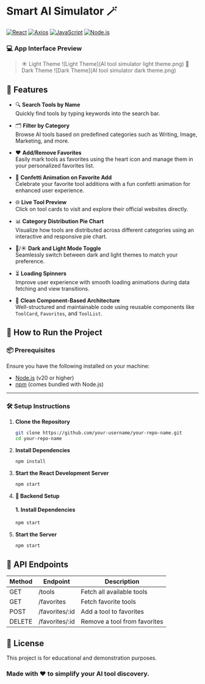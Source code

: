 # Smart AI Simulator 🪄

[![React](https://img.shields.io/badge/Frontend-React-blue.svg)](https://reactjs.org/)
[![Axios](https://img.shields.io/badge/API-Axios-cc0000.svg)](https://axios-http.com/)
[![JavaScript](https://img.shields.io/badge/Language-JavaScript-yellow.svg)](https://developer.mozilla.org/en-US/docs/Web/JavaScript)
[![Node.js](https://img.shields.io/badge/Runtime-Node.js-green.svg)](https://nodejs.org/)

### 💻 App Interface Preview  
> ☀ Light Theme
![Light Theme](AI tool simulator light theme.png)
> 🌙 Dark Theme
![Dark Theme](AI tool simulator dark theme.png)

## 🚀 Features

- 🔍 **Search Tools by Name**  
  Quickly find tools by typing keywords into the search bar.

- 🗂 **Filter by Category**  
  Browse AI tools based on predefined categories such as Writing, Image, Marketing, and more.

- ❤️ **Add/Remove Favorites**  
  Easily mark tools as favorites using the heart icon and manage them in your personalized favorites list.

- 🎉 **Confetti Animation on Favorite Add**  
  Celebrate your favorite tool additions with a fun confetti animation for enhanced user experience.

- 🌐 **Live Tool Preview**  
  Click on tool cards to visit and explore their official websites directly.

- 📊 **Category Distribution Pie Chart**  
  Visualize how tools are distributed across different categories using an interactive and responsive pie chart.

- 🌙/☀ **Dark and Light Mode Toggle**  
  Seamlessly switch between dark and light themes to match your preference.

- ⏳ **Loading Spinners**  
  Improve user experience with smooth loading animations during data fetching and view transitions.

- 🧩 **Clean Component-Based Architecture**  
  Well-structured and maintainable code using reusable components like `ToolCard`, `Favorites`, and `ToolList`.


## 🚀 How to Run the Project

### 📦 Prerequisites

Ensure you have the following installed on your machine:

- [Node.js](https://nodejs.org/) (v20 or higher)
- [npm](https://www.npmjs.com/) (comes bundled with Node.js)

---

### 🛠 Setup Instructions

1. **Clone the Repository**

    ```bash
   git clone https://github.com/your-username/your-repo-name.git
   cd your-repo-name

2. **Install Dependencies**

     ```bash
    npm install

3. **Start the React Development Server**
     ```bash
    npm start
4. **🔧 Backend Setup**

    #### 1. Install Dependencies
    ```bash
    npm start
5. **Start the Server**
     ```bash
    npm start

## 📡 API Endpoints

| Method | Endpoint         | Description               |
|--------|------------------|---------------------------|
| GET    | /tools         | Fetch all available tools |
| GET    | /favorites     | Fetch favorite tools      |
| POST   | /favorites/:id | Add a tool to favorites   |
| DELETE | /favorites/:id | Remove a tool from favorites |

## 📄 License

This project is for educational and demonstration purposes.

### Made with ❤ to simplify your AI tool discovery.
